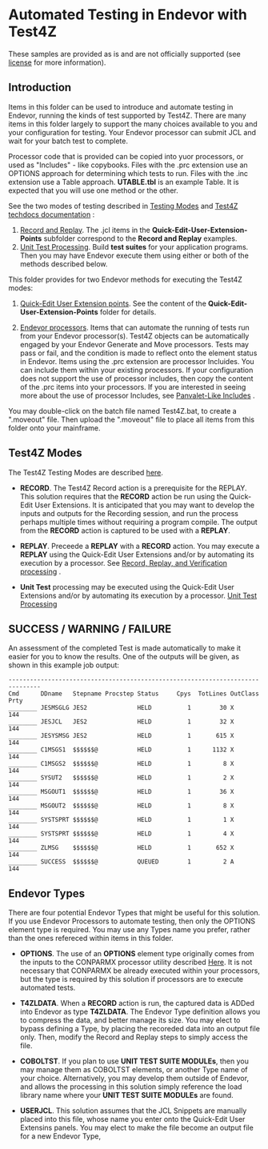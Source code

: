 # Automated Testing in Endevor with Test4Z

These samples are provided as is and are not officially supported (see [license](https://github.com/BroadcomMFD/broadcom-product-scripts/blob/main/LICENSE
) for more information).

## Introduction

Items in this folder can be used to introduce and automate testing in Endevor, running the kinds of test supported by Test4Z.  There are many items in this folder largely to support the many choices available to you and your configuration for testing.  Your Endevor processor can submit JCL and wait for your batch test to complete. 

Processor code that is provided can be copied into yuor processors, or used as "Includes" - like copybooks. Files with the .prc extension use an OPTIONS approach for determining which tests to run. Files with the .inc extension use a Table approach.  **UTABLE.tbl** is an example Table. It is expected that you will use one method or the other. 


See the two modes of testing described in [Testing Modes](https://techdocs.broadcom.com/us/en/ca-mainframe-software/devops/test4z/1-0/administrating/define-options-for-unit-and-record-and-replay.html) and [Test4Z techdocs documentation](https://techdocs.broadcom.com/us/en/ca-mainframe-software/devops/test4z/1-0.html) :

1. [Record and Replay](https://techdocs.broadcom.com/us/en/ca-mainframe-software/devops/test4z/1-0/administrating/record-replay-and-verification-processing.html). The .jcl items in the **Quick-Edit-User-Extension-Points** subfolder correspond to the **Record and Replay** examples.
2. [Unit Test Processing](https://techdocs.broadcom.com/us/en/ca-mainframe-software/devops/test4z/1-0/administrating/unit-test-processing.html). Build **test suites** for your application programs. Then you may have Endevor execute them using either or both of the methods described below. 



This folder provides for two Endevor methods for executing the Test4Z modes:

1. [Quick-Edit User Extension points](https://techdocs.broadcom.com/us/en/ca-mainframe-software/devops/ca-endevor-software-change-manager/19-0/using/quick-edit-option/quick-edit-user-extension-points.html). 
See the content of the **Quick-Edit-User-Extension-Points** folder for details.

2. [Endevor processors](https://techdocs.broadcom.com/us/en/ca-mainframe-software/devops/ca-endevor-software-change-manager/19-0/administrating/processors.html).   Items that can automate the running of tests run from your Endevor processor(s). Test4Z objects can be automatically engaged by your Endevor Generate and Move processors. Tests may pass or fail, and the condition is made to reflect onto the element status in Endevor. Items using the .prc extension are processor Incluides. You can include them within your existing processors. If your configuration does not support the use of processor includes, then copy the content of the .prc items into your processors. If you are interested in seeing more about the use of processor Includes, see [Panvalet-Like Includes](https://community.broadcom.com/viewdocument/panvalet-like-includes?CommunityKey=592eb6c9-73f7-460f-9aa9-e5194cdafcd2&tab=librarydocuments) .

You may double-click on the batch file named Test4Z.bat, to create a ".moveout" file. Then upload the ".moveout" file to place all items from this folder onto your mainframe. 

## Test4Z Modes


The Test4Z Testing Modes are described [here](https://techdocs.broadcom.com/us/en/ca-mainframe-software/devops/test4z/1-0/administrating/define-options-for-unit-and-record-and-replay.html). 


- **RECORD**. The Test4Z Record action is a prerequisite for the REPLAY. This solution requires that the **RECORD** action  be run using the Quick-Edit User Extensions. It is anticipated that you may want to develop the inputs and outputs for the Recording session, and run the process perhaps multiple times without requiring a program compile. The output from the **RECORD** action is captured to be used with a **REPLAY**.


- **REPLAY**.  Preceede a **REPLAY** with a **RECORD** action. You may execute a **REPLAY** using the Quick-Edit User Extensions and/or by automating its execution by a processor.  See [Record, Replay, and Verification processing](https://techdocs.broadcom.com/us/en/ca-mainframe-software/devops/test4z/1-0/administrating/record-replay-and-verification-processing.html) .


- **Unit Test** processing may be executed using the Quick-Edit User Extensions and/or by automating its execution by a processor.  [Unit Test Processing](https://techdocs.broadcom.com/us/en/ca-mainframe-software/devops/test4z/1-0/administrating/unit-test-processing.html)

## SUCCESS / WARNING / FAILURE

An assessment of the completed Test is made automatically to make it easier for you to know the results. One of the outputs will be given, as shown in this example job output: 

    -------------------------------------------------------------------------------
    Cmd      DDname   Stepname Procstep Status     Cpys  TotLines OutClass Prty    
    ________ JESMSGLG JES2              HELD          1        30 X         144   
    ________ JESJCL   JES2              HELD          1        32 X         144   
    ________ JESYSMSG JES2              HELD          1       615 X         144   
    ________ C1MSGS1  $$$$$$@           HELD          1      1132 X         144   
    ________ C1MSGS2  $$$$$$@           HELD          1         8 X         144   
    ________ SYSUT2   $$$$$$@           HELD          1         2 X         144   
    ________ MSGOUT1  $$$$$$@           HELD          1        36 X         144   
    ________ MSGOUT2  $$$$$$@           HELD          1         8 X         144   
    ________ SYSTSPRT $$$$$$@           HELD          1         1 X         144   
    ________ SYSTSPRT $$$$$$@           HELD          1         4 X         144   
    ________ ZLMSG    $$$$$$@           HELD          1       652 X         144   
    ________ SUCCESS  $$$$$$@           QUEUED        1         2 A         144   
    
  
## Endevor Types

There are four potential Endevor Types that might be useful for this solution. If you use Endevor Processors to automate testing, then only the OPTIONS element type is required. You may use any Types name you prefer, rather than the ones refereced within items in this folder. 

- **OPTIONS**. The use of an **OPTIONS** element type originally comes from the inputs to the CONPARMX processor utility described [Here](https://techdocs.broadcom.com/us/en/ca-mainframe-software/devops/ca-endevor-software-change-manager/19-0/administrating/processors/processor-utilities/conparmx-utility.html). It is not necessary that CONPARMX be already executed within your processors, but the type is required by this solution if processors are to execute automated tests.


- **T4ZLDATA**.  When a **RECORD** action is run, the captured data is ADDed into Endevor as type **T4ZLDATA**. The Endevor Type definition allows you to compress the data, and better manage its size. You may elect to bypass defining a Type, by placing the recoreded data into an output file only. Then, modify the Record and Replay steps to simply access the file.  


- **COBOLTST**.  If you plan to use **UNIT TEST SUITE MODULEs**, then you may manage them as COBOLTST elements, or another Type name of your choice. Alternatively, you may develop them outside of Endevor, and allows the processing in this solution simply reference the load library name where your **UNIT TEST SUITE MODULEs** are found.

- **USERJCL**.  This solution assumes that the JCL Snippets are manually placed into this file, whose name you enter onto the Quick-Edit User Extensins panels. You may elect to make the file become an output file for a new Endevor Type,


